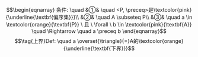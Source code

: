 $$\begin{eqnarray}
条件: \quad
&①& \quad <P, \preceq>是\textcolor{pink}{\underline{\textbf{偏序集}}}\\
&②& \quad A \subseteq P\\
&③& \quad a \in \textcolor{orange}{\textbf{P}} \ 且 \ \forall \ b \in \textcolor{pink}{\textbf{A}} \quad \Rightarrow \quad a \preceq b
\end{eqnarray}$$
$$\tag{上界}Def: \quad a \overset{\triangle}{=}A的\textcolor{orange}{\underline{\textbf{下界}}}$$